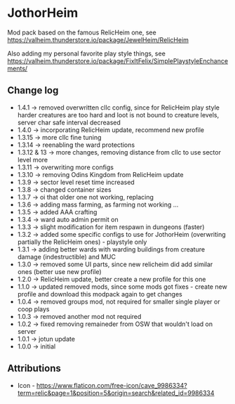 # JothorHeim

Mod pack based on the famous RelicHeim one, see https://valheim.thunderstore.io/package/JewelHeim/RelicHeim

Also adding my personal favorite play style things, see https://valheim.thunderstore.io/package/FixItFelix/SimplePlaystyleEnchancements/ 

## Change log

* 1.4.1 -> removed overwritten cllc config, since for RelicHeim play style harder creatures are too hard and loot is not bound to creature levels, server char safe interval decreased
* 1.4.0 -> incorporating RelicHeim update, recommend new profile
* 1.3.15 -> more cllc fine tuning
* 1.3.14 -> reenabling the ward protections
* 1.3.12 & 13 -> more changes, removing distance from cllc to use sector level more
* 1.3.11 -> overwriting more configs
* 1.3.10 -> removing Odins Kingdom from RelicHeim update
* 1.3.9 -> sector level reset time increased
* 1.3.8 -> changed container sizes
* 1.3.7 -> oi that older one not working, replacing
* 1.3.6 -> adding mass farming, as farming not working ...
* 1.3.5 -> added AAA crafting
* 1.3.4 -> ward auto admin permit on
* 1.3.3 -> slight modification for item respawn in dungeons (faster)
* 1.3.2 -> added some specific configs to use for JothorHeim (overwriting partially the RelicHeim ones) - playstyle only
* 1.3.1 -> adding better wards with warding buildings from creature damage (indestructible) and MUC
* 1.3.0 -> removed some UI parts, since new relicheim did add similar ones (better use new profile)
* 1.2.0 -> RelicHeim update, better create a new profile for this one
* 1.1.0 -> updated removed mods, since some mods got fixes - create new profile and download this modpack again to get changes
* 1.0.4 -> removed groups mod, not required for smaller single player or coop plays
* 1.0.3 -> removed another mod not required 
* 1.0.2 -> fixed removing remaineder from OSW that wouldn't load on server
* 1.0.1 -> jotun update
* 1.0.0 -> initial

## Attributions

* Icon - https://www.flaticon.com/free-icon/cave_9986334?term=relic&page=1&position=5&origin=search&related_id=9986334 
